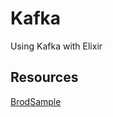 # Kafka

Using Kafka with Elixir

## Resources

[BrodSample](https://github.com/kafka4beam/brod/tree/master/contrib/examples/elixir#brodsample)
